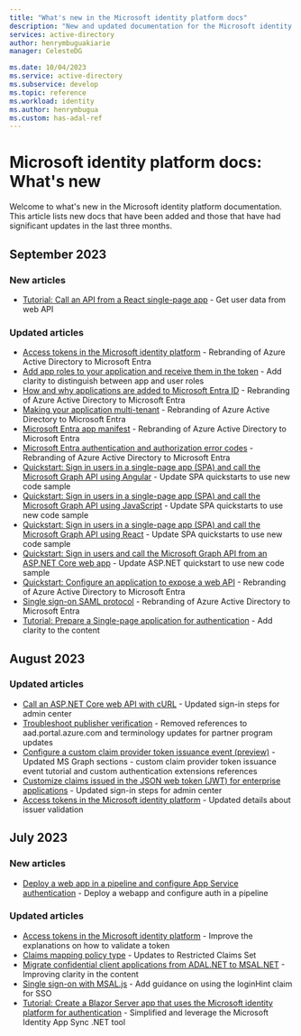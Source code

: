 ```yaml
---
title: "What's new in the Microsoft identity platform docs"
description: "New and updated documentation for the Microsoft identity platform."
services: active-directory
author: henrymbuguakiarie
manager: CelesteDG

ms.date: 10/04/2023
ms.service: active-directory
ms.subservice: develop
ms.topic: reference
ms.workload: identity
ms.author: henrymbugua
ms.custom: has-adal-ref
---
```


# Microsoft identity platform docs: What's new

Welcome to what's new in the Microsoft identity platform documentation. This article lists new docs that have been added and those that have had significant updates in the last three months.

## September 2023

### New articles

- [Tutorial: Call an API from a React single-page app](tutorial-single-page-app-react-call-api.md) - Get user data from web API

### Updated articles

- [Access tokens in the Microsoft identity platform](access-tokens.md) - Rebranding of Azure Active Directory to Microsoft Entra
- [Add app roles to your application and receive them in the token](howto-add-app-roles-in-apps.md) - Add clarity to distinguish between app and user roles
- [How and why applications are added to Microsoft Entra ID](how-applications-are-added.md) - Rebranding of Azure Active Directory to Microsoft Entra
- [Making your application multi-tenant](howto-convert-app-to-be-multi-tenant.md) - Rebranding of Azure Active Directory to Microsoft Entra
- [Microsoft Entra app manifest](reference-app-manifest.md) - Rebranding of Azure Active Directory to Microsoft Entra
- [Microsoft Entra authentication and authorization error codes](reference-error-codes.md) - Rebranding of Azure Active Directory to Microsoft Entra
- [Quickstart: Sign in users in a single-page app (SPA) and call the Microsoft Graph API using Angular](quickstart-single-page-app-angular-sign-in.md) - Update SPA quickstarts to use new code sample
- [Quickstart: Sign in users in a single-page app (SPA) and call the Microsoft Graph API using JavaScript](quickstart-single-page-app-javascript-sign-in.md) - Update SPA quickstarts to use new code sample
- [Quickstart: Sign in users in a single-page app (SPA) and call the Microsoft Graph API using React](quickstart-single-page-app-react-sign-in.md) - Update SPA quickstarts to use new code sample
- [Quickstart: Sign in users and call the Microsoft Graph API from an ASP.NET Core web app](quickstart-web-app-aspnet-core-sign-in.md) - Update ASP.NET quickstart to use new code sample
- [Quickstart: Configure an application to expose a web API](quickstart-configure-app-expose-web-apis.md) - Rebranding of Azure Active Directory to Microsoft Entra
- [Single sign-on SAML protocol](single-sign-on-saml-protocol.md) - Rebranding of Azure Active Directory to Microsoft Entra
- [Tutorial: Prepare a Single-page application for authentication](tutorial-single-page-app-react-prepare-spa.md) - Add clarity to the content

## August 2023

### Updated articles

- [Call an ASP.NET Core web API with cURL](howto-call-a-web-api-with-curl.md) - Updated sign-in steps for admin center
- [Troubleshoot publisher verification](troubleshoot-publisher-verification.md) - Removed references to aad.portal.azure.com and terminology updates for partner program updates
- [Configure a custom claim provider token issuance event (preview)](custom-extension-get-started.md) - Updated MS Graph sections - custom claim provider token issuance event tutorial and custom authentication extensions references
- [Customize claims issued in the JSON web token (JWT) for enterprise applications](jwt-claims-customization.md) - Updated sign-in steps for admin center
- [Access tokens in the Microsoft identity platform](access-tokens.md) - Updated details about issuer validation

## July 2023

### New articles

- [Deploy a web app in a pipeline and configure App Service authentication](deploy-web-app-authentication-pipeline.md) - Deploy a webapp and configure auth in a pipeline

### Updated articles

- [Access tokens in the Microsoft identity platform](access-tokens.md) - Improve the explanations on how to validate a token
- [Claims mapping policy type](reference-claims-mapping-policy-type.md) - Updates to Restricted Claims Set
- [Migrate confidential client applications from ADAL.NET to MSAL.NET](msal-net-migration-confidential-client.md) - Improving clarity in the content
- [Single sign-on with MSAL.js](msal-js-sso.md) - Add guidance on using the loginHint claim for SSO
- [Tutorial: Create a Blazor Server app that uses the Microsoft identity platform for authentication](tutorial-blazor-server.md) - Simplified and leverage the Microsoft Identity App Sync .NET tool
